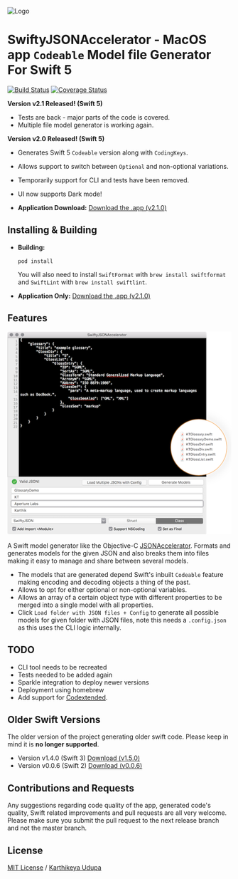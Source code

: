 ![Logo](https://raw.githubusercontent.com/insanoid/SwiftyJSONAccelerator/master/SwiftyJSONAccelerator/Support/Assets.xcassets/AppIcon.appiconset/Icon_32x32%402x.png)

# SwiftyJSONAccelerator - MacOS app `Codeable` Model file Generator For Swift 5

[![Build
Status](https://travis-ci.org/insanoid/SwiftyJSONAccelerator.svg?branch=master)](https://travis-ci.org/insanoid/SwiftyJSONAccelerator)
[![Coverage Status](https://coveralls.io/repos/github/insanoid/SwiftyJSONAccelerator/badge.svg?branch=master)](https://coveralls.io/github/insanoid/SwiftyJSONAccelerator?branch=master)


**Version v2.1 Released! (Swift 5)**

- Tests are back - major parts of the code is covered.
- Multiple file model generator is working again.

**Version v2.0 Released! (Swift 5)**

- Generates Swift 5 `Codeable` version along with `CodingKeys`.
- Allows support to switch between `Optional` and non-optional variations.
- Temporarily support for CLI and tests have been removed.
- UI now supports Dark mode!

- **Application Download:** [Download the .app (v2.1.0)](https://github.com/insanoid/SwiftyJSONAccelerator/releases/download/v2.1.0/SwiftyJSONAccelerator.app.zip)

## Installing & Building

- **Building:**
  ```
  pod install
  ```

  You will also need to install `SwiftFormat` with `brew install swiftformat` and `SwiftLint` with `brew install swiftlint`.

- **Application Only:** [Download the .app (v2.1.0)](https://github.com/insanoid/SwiftyJSONAccelerator/releases/download/v2.1.0/SwiftyJSONAccelerator.app.zip)

## Features

![Logo](https://github.com/insanoid/SwiftyJSONAccelerator/blob/master/preview.png)

A Swift model generator like the Objective-C [JSONAccelerator](http://nerdery.com/json-accelerator). Formats and generates models for the given JSON and also breaks them into files making it easy to manage and share between several models.

- The models that are generated depend Swift's inbuilt `Codeable` feature making encoding and decoding objects a thing of the past.
- Allows to opt for either optional or non-optional variables.
- Allows an array of a certain object type with different properties to be merged into a single model with all properties.
- Click `Load folder with JSON files + Config` to generate all possible models for given folder with JSON files, note this needs a `.config.json` as this uses the CLI logic internally.

## TODO

- CLI tool needs to be recreated
- Tests needed to be added again
- Sparkle integration to deploy newer versions
- Deployment using homebrew
- Add support for [Codextended](https://github.com/JohnSundell/Codextended).

## Older Swift Versions

The older version of the project generating older swift code. Please keep in mind it is **no longer supported**.

- Version v1.4.0 (Swift 3) [Download (v1.5.0)](https://github.com/insanoid/SwiftyJSONAccelerator/releases/download/v1.5.0/SwiftyJSONAccelerator.app.zip)
- Version v0.0.6 (Swift 2) [Download (v0.0.6)](https://github.com/insanoid/SwiftyJSONAccelerator/releases/download/v0.0.6/SwiftyJSONAccelerator.zip)

## Contributions and Requests

Any suggestions regarding code quality of the app, generated code's quality, Swift related improvements and pull requests are all very welcome. Please make sure you submit the pull request to the next release branch and not the master branch.

## License

[MIT License](LICENSE) / [Karthikeya Udupa](https://karthikeya.co.uk)
